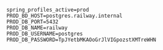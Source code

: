 [//]: # (railway.app)
```properties
spring_profiles_active=prod
PROD_BD_HOST=postgres.railway.internal
PROD_DB_PORT=5432
PROD_DB_NAME=railway
PROD_DB_USERNAME=postgres
PROD_DB_PASSWORD=TpJYetbMKAOoGrJlVIGpozstXMTreWHN
```

[//]: # (render.com)
